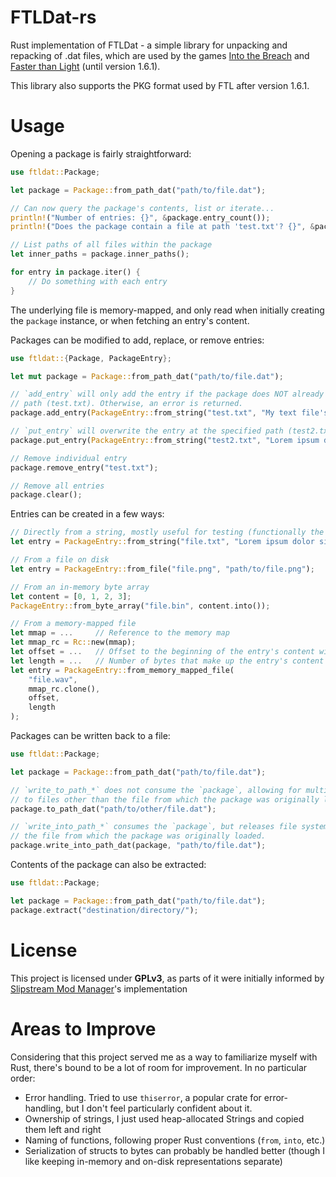 # FTLDat-rs

Rust implementation of FTLDat - a simple library for unpacking and repacking of .dat files, which are used
by the games [Into the Breach](https://subsetgames.com/itb.html) and [Faster than Light](https://subsetgames.com/ftl.html) (until version 1.6.1).

This library also supports the PKG format used by FTL after version 1.6.1.

# Usage

Opening a package is fairly straightforward:

```rs
use ftldat::Package;

let package = Package::from_path_dat("path/to/file.dat");

// Can now query the package's contents, list or iterate...
println!("Number of entries: {}", &package.entry_count());
println!("Does the package contain a file at path 'test.txt'? {}", &package.entry_exists("test.txt"));

// List paths of all files within the package
let inner_paths = package.inner_paths();

for entry in package.iter() {
    // Do something with each entry
}
```

The underlying file is memory-mapped, and only read when initially creating the `package` instance, or when fetching
an entry's content.

Packages can be modified to add, replace, or remove entries:
```rs
use ftldat::{Package, PackageEntry};

let mut package = Package::from_path_dat("path/to/file.dat");

// `add_entry` will only add the entry if the package does NOT already contain an entry at the specified
// path (test.txt). Otherwise, an error is returned.
package.add_entry(PackageEntry::from_string("test.txt", "My text file's content."));

// `put_entry` will overwrite the entry at the specified path (test2.txt) with the provided entry.
package.put_entry(PackageEntry::from_string("test2.txt", "Lorem ipsum dolor sit amet"));

// Remove individual entry
package.remove_entry("test.txt");

// Remove all entries
package.clear();
```

Entries can be created in a few ways:
```rs
// Directly from a string, mostly useful for testing (functionally the same as in-memory byte array)
let entry = PackageEntry::from_string("file.txt", "Lorem ipsum dolor sit amet");

// From a file on disk
let entry = PackageEntry::from_file("file.png", "path/to/file.png");

// From an in-memory byte array
let content = [0, 1, 2, 3];
PackageEntry::from_byte_array("file.bin", content.into());

// From a memory-mapped file
let mmap = ...     // Reference to the memory map
let mmap_rc = Rc::new(mmap);
let offset = ...   // Offset to the beginning of the entry's content within the memory-mapped file
let length = ...   // Number of bytes that make up the entry's content
let entry = PackageEntry::from_memory_mapped_file(
    "file.wav",
    mmap_rc.clone(),
    offset,
    length
);
```

Packages can be written back to a file:
```rs
use ftldat::Package;

let package = Package::from_path_dat("path/to/file.dat");

// `write_to_path_*` does not consume the `package`, allowing for multiple writes, but only allows writing
// to files other than the file from which the package was originally loaded.
package.to_path_dat("path/to/other/file.dat");

// `write_into_path_*` consumes the `package`, but releases file system resources and allows overwriting
// the file from which the package was originally loaded.
package.write_into_path_dat(package, "path/to/file.dat");
```

Contents of the package can also be extracted:
```rs
use ftldat::Package;

let package = Package::from_path_dat("path/to/file.dat");
package.extract("destination/directory/");
```

# License

This project is licensed under **GPLv3**, as parts of it were initially informed by
[Slipstream Mod Manager](https://github.com/Vhati/Slipstream-Mod-Manager)'s implementation

# Areas to Improve

Considering that this project served me as a way to familiarize myself with Rust, there's bound to be a lot of room for
improvement. In no particular order:
- Error handling. Tried to use `thiserror`, a popular crate for error-handling, but I don't feel particularly confident about it.
- Ownership of strings, I just used heap-allocated Strings and copied them left and right
- Naming of functions, following proper Rust conventions (`from`, `into`, etc.)
- Serialization of structs to bytes can probably be handled better (though I like keeping in-memory and on-disk representations separate)
